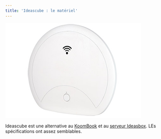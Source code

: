 ```yaml
---
title: 'Ideascube : le matériel'
---
```


![](CMAL100_430_1.jpg)

Ideascube est une alternative au [KoomBook](http://koombook-training.doc.bibliosansfrontieres.org/) et au [serveur Ideasbox](http://ideasbox.doc.bibliosansfrontieres.org/en/electricity-in-the-box). LEs spécifications ont assez semblables.



